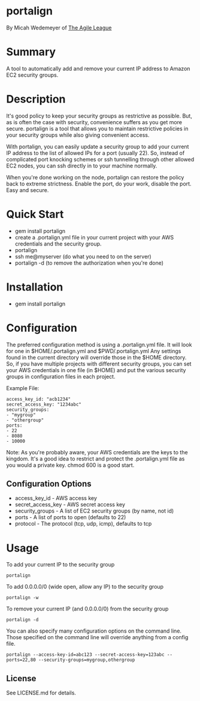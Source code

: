portalign
=========
By Micah Wedemeyer of [The Agile League](http://agileleague.com)


Summary
=======
A tool to automatically add and remove your current IP address to Amazon EC2 security groups.

Description
===========

It's good policy to keep your security groups as restrictive as
possible. But, as is often the case with security, convenience suffers
as you get more secure. portalign is a tool that allows you to maintain
restrictive policies in your security groups while also giving
convenient access.

With portalign, you can easily update a security group to add your
current IP address to the list of allowed IPs for a port (usually 22).
So, instead of complicated port knocking schemes or ssh tunnelling 
through other allowed EC2 nodes, you can ssh directly in to your machine
normally.

When you're done working on the node, portalign can restore the policy back to extreme strictness. Enable the port, do your work, disable the port. Easy and secure.

Quick Start
===========

* gem install portalign
* create a .portalign.yml file in your current project with your AWS
  credentials and the security group.
* portalign
* ssh me@myserver (do what you need to on the server)
* portalign -d (to remove the authorization when you're done)


Installation
============

* gem install portalign

Configuration
=============

The preferred configuration method is using a .portalign.yml file. It
will look for one in $HOME/.portalign.yml and $PWD/.portalign.yml  Any
settings found in the current directory will override those in the $HOME
directory. So, if you have multiple projects with different security
groups, you can set your AWS credentials in one file (in $HOME) and put
the various security groups in configuration files in each project.

Example File:

    access_key_id: "acb1234"
    secret_access_key: "1234abc"
    security_groups:
    - "mygroup"
    - "othergroup"
    ports:
    - 22
    - 8080
    - 10000

Note: As you're probably aware, your AWS credentials are the keys to the kingdom. It's a good idea to restrict and protect the .portalign.yml file as you would a private key. chmod 600 is a good start.

Configuration Options
---------------------
* access_key_id - AWS access key
* secret_access_key - AWS secret access key
* security_groups - A list of EC2 security groups (by name, not id)
* ports - A list of ports to open (defaults to 22)
* protocol - The protocol (tcp, udp, icmp), defaults to tcp

Usage
=====
To add your current IP to the security group

    portalign

To add 0.0.0.0/0 (wide open, allow any IP) to the security group

    portalign -w

To remove your current IP (and 0.0.0.0/0) from the security group

    portalign -d
    
You can also specify many configuration options on the command line. Those specified on the command line will override anything from a config file.

    portalign --access-key-id=abc123 --secret-access-key=123abc --ports=22,80 --security-groups=mygroup,othergroup

License
-------
See LICENSE.md for details.